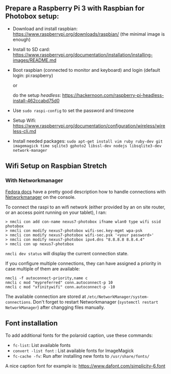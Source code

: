 ## Prepare a Raspberry Pi 3 with Raspbian for Photobox setup:

- Download and install raspbian: https://www.raspberrypi.org/downloads/raspbian/
  (the minimal image is enough)
- Install to SD card: https://www.raspberrypi.org/documentation/installation/installing-images/README.md

- Boot raspbian (connected to monitor and keyboard) and login (default login: pi:raspberry)

  or

  do the setup *headless*: https://hackernoon.com/raspberry-pi-headless-install-462ccabd75d0
- Use `sudo raspi-config` to set the password and timezone
- Setup Wifi: https://www.raspberrypi.org/documentation/configuration/wireless/wireless-cli.md
- Install needed packages: `sudo apt-get install vim ruby ruby-dev git imagemagick time sqlite3 gphoto2 libssl-dev nodejs libsqlite3-dev network-manager`


## Wifi Setup on Raspbian Stretch

### With Networkmanager

[Fedora docs](https://docs-old.fedoraproject.org/en-US/Fedora/23/html/Networking_Guide/sec-Connecting_to_a_Network_Using_nmcli.html) have a pretty good description how to handle connections with [Networkmanager](https://raspberrypi.stackexchange.com/questions/29783/how-to-setup-network-manager-on-raspbian) on the console.

To connect the raspi to an wifi network (either provided by an on site router, or an access point running on your tablet), I ran:

```
> nmcli con add con-name nexus7-photobox ifname wlan0 type wifi ssid photobox
> nmcli con modify nexus7-photobox wifi-sec.key-mgmt wpa-psk
> nmcli con modify nexus7-photobox wifi-sec.psk '<your password>'
> nmcli con modify nexus7-photobox ipv4.dns "8.8.8.8 8.8.4.4"
> nmcli con up nexus7-photobox
```

`nmcli dev status` will display the current connection state.

If you configure multiple connections, they can have assigned a priority in case multiple of them are available:

```
nmcli -f autoconnect-priority,name c
nmcli c mod "mypreferred" conn.autoconnect-p 10
nmcli c mod "xfinitywifi" conn.autoconnect-p -10
```

The available connection are stored at `/etc/NetworkManager/system-connections`. Don't forget to restart Networkmanager (`systemctl restart NetworkManager`) after changging files manually.

## Font installation

To add additional fonts for the polaroid caption, use these commands:

* `fc-list`: List available fonts
* `convert -list font` : List available fonts for ImageMagick
* `fc-cache -fv`: Run after installing new fonts to `/usr/share/fonts/`

A nice caption font for example is: https://www.dafont.com/simplicity-6.font
